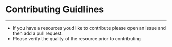 # Contributing Guidlines
---

* If you have a resources youd like to contribute please open an issue and then add a pull request.
* Please verify the quality of the resource prior to contributing
